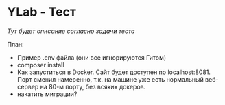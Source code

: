 # YLab - Тест

*Тут будет описание согласно задачи теста*

План:

- Пример .env файла (они все игнорируются Гитом)
- composer install
- Как запуститься в Docker. Сайт будет доступен по localhost:8081. Порт сменил намеренно, т.к. на машине уже есть нормальный веб-сервер на 80-м порту, без всяких докеров.
- накатить миграции?
